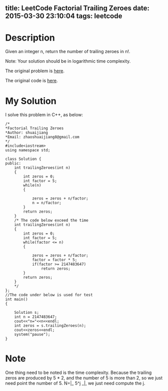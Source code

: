 title: LeetCode Factorial Trailing Zeroes
date: 2015-03-30 23:10:04
tags: leetcode
---
# Description
Given an integer n, return the number of trailing zeroes in n!.

Note: Your solution should be in logarithmic time complexity.

The original problem is [here](https://leetcode.com/problems/factorial-trailing-zeroes/ "Problem").

The original code is [here](https://github.com/shuaijiang/LeetCode/blob/master/Factorial_Trailing_Zeroes.cpp "Code").
<!--more-->

# My Solution
I solve this problem in C++, as below:
	
	/*
	*Factorial Trailing Zeroes
	*Author: shuaijiang
	*Email: zhaoshuaijiang8@gmail.com
	*/
	#include<iostream>
	using namespace std;
	
	class Solution {
	public:
	    int trailingZeroes(int n) 
		{
	        int zeros = 0;
			int factor = 5;
	        while(n)
	        {
				
				zeros = zeros + n/factor;
				n = n/factor;
	        }
			return zeros;
		}
		/* The code below exceed the time
	    int trailingZeroes(int n) 
		{
	        int zeros = 0;
			int factor = 5;
	        while(factor <= n)
	        {
			
				zeros = zeros + n/factor;
				factor = factor * 5;
				if(factor >= 2147483647)
					return zeros;
	        }
			return zeros;
		}
		*/
	};
	//The code under below is used for test
	int main()
	{
	
		Solution s;
		int n = 2147483647;
		cout<<"n="<<n<<endl;
		int zeros = s.trailingZeroes(n);
		cout<<zeros<<endl;
		system("pause"); 
	}

# Note
One thing need to be noted is the time complexity. Because the trailing zeros are produced by 5 * 2, and the number of 5 is more than 2, so we just need point the number of 5. N=|_ 5^j _|, we just need compute the j.
